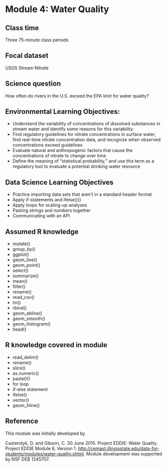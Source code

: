 # Module 4: Water Quality

## Class time

Three 75-minute class periods

## Focal dataset

USGS Stream Nitrate

## Science question

How often do rivers in the U.S. exceed the EPA limit for water quality?

## Environmental Learning Objectives:

* Understand the variability of concentrations of dissolved substances in stream
  water and identify some reasons for this variability. 
* Find regulatory guidelines for nitrate concentrations in surface water, find 
  real-time nitrate concentration data, and recognize when observed 
  concentrations exceed guidelines
* Evaluate natural and anthropogenic factors that cause the concentrations of 
  nitrate to change over time
* Define the meaning of “statistical probability,” and use this term as a 
  regulatory tool to evaluate a potential drinking water resource

## Data Science Learning Objectives

* Practice importing data sets that aren't in a standard header format
* Apply if-statements and ifelse()()
* Apply loops for scaling-up analyses
* Pasting strings and numbers together
* Communicating with an API

## Assumed R knowledge

* mutate()
* group_by()
* ggplot()
* geom_line()
* geom_point()
* select()
* summarize()
* mean()
* filter()
* rename()
* read_csv()
* lm()
* rbind()
* geom_abline()
* geom_smooth()
* geom_histogram()
* head()

## R knowledge covered in module

* read_delim()
* rename()
* slice()
* as.numeric()
* paste0()
* for loop
* if-else statement
* ifelse()
* vector()
* geom_hline()

## Reference

This module was initially developed by

Castendyk, D. and Gibson, C. 30 June 2015. Project EDDIE: Water Quality.
Project EDDIE Module 6, Version 1.
<http://cemast.illinoisstate.edu/data-for-students/modules/water-quality.shtml>.
Module development was supported by NSF DEB 1245707.
